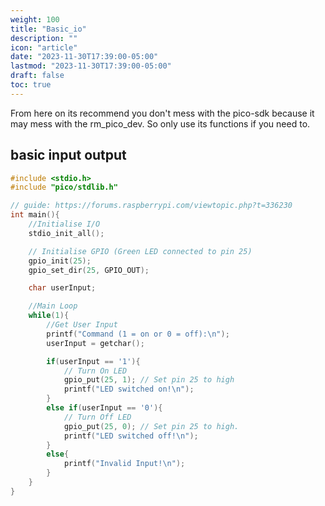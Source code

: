 ```yaml
---
weight: 100
title: "Basic_io"
description: ""
icon: "article"
date: "2023-11-30T17:39:00-05:00"
lastmod: "2023-11-30T17:39:00-05:00"
draft: false
toc: true
---
```


From here on its recommend you don't mess with the pico-sdk because it may mess with the
rm_pico_dev. So only use its functions if you need to.

## basic input output

```cpp
#include <stdio.h>
#include "pico/stdlib.h"

// guide: https://forums.raspberrypi.com/viewtopic.php?t=336230
int main(){
    //Initialise I/O
    stdio_init_all(); 

    // Initialise GPIO (Green LED connected to pin 25)
    gpio_init(25);
    gpio_set_dir(25, GPIO_OUT);

    char userInput;

    //Main Loop 
    while(1){
        //Get User Input
        printf("Command (1 = on or 0 = off):\n");
        userInput = getchar();

        if(userInput == '1'){
            // Turn On LED
            gpio_put(25, 1); // Set pin 25 to high
            printf("LED switched on!\n");
        }
        else if(userInput == '0'){
            // Turn Off LED
            gpio_put(25, 0); // Set pin 25 to high.
            printf("LED switched off!\n");
        }
        else{
            printf("Invalid Input!\n");
        }
    }
}
```